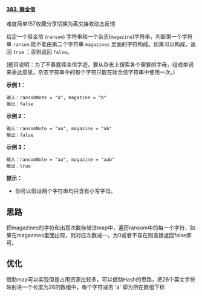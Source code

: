 #### [383. 赎金信](https://leetcode-cn.com/problems/ransom-note/)

难度简单157收藏分享切换为英文接收动态反馈

给定一个赎金信 (`ransom`) 字符串和一个杂志(`magazine`)字符串，判断第一个字符串 `ransom` 能不能由第二个字符串 `magazines` 里面的字符构成。如果可以构成，返回 `true` ；否则返回 `false`。

(题目说明：为了不暴露赎金信字迹，要从杂志上搜索各个需要的字母，组成单词来表达意思。杂志字符串中的每个字符只能在赎金信字符串中使用一次。)

 

**示例 1：**

```
输入：ransomNote = "a", magazine = "b"
输出：false
```

**示例 2：**

```
输入：ransomNote = "aa", magazine = "ab"
输出：false
```

**示例 3：**

```
输入：ransomNote = "aa", magazine = "aab"
输出：true
```

 

**提示：**

- 你可以假设两个字符串均只含有小写字母。

## 思路

把magazines的字符和出现次数存储进map中，遍历ransom中的每一个字符，如果在magazines里面出现，则对应次数减一。为0或者不存在则直接返回false即可。

## 优化

借助map可以实现但是占用资源比较多，可以借助Hash的思路，把26个英文字符映射进一个长度为26的数组中，每个字符减去 'a' 即为所在数组下标